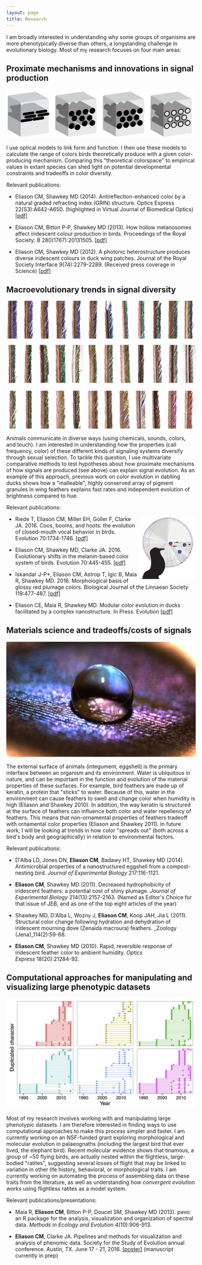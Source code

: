 ```yaml
---
layout: page
title: Research
---
```


I am broadly interested in understanding why some groups of organisms are more phenotypically diverse than others, a longstanding challenge in evolutionary biology. <!-- My approach to science involves: 1) leveraging computational approaches to model form-function relationships in complex functional systems in nature (e.g., layered nanostructures in bird feathers), 2) searching for novel phenotypes and non-model functional systems that may be common in nature but have escaped our attention, and 3) integrating my research and teaching (through problem-based learning activities and undergraduate research mentorship). --> Most of my research focuses on four main areas:

<!-- I've looked at several different functional systems (iridescence, sound production mechanisms). ___Why are iridescent colors a good system to understand how evolution works?___

- colors change with angle
<img src="/img/duck-green.jpg" width="300" />
- colors can be modeled with computational approaches
- colors, structures evolve really fast
 -->


## Proximate mechanisms and innovations in signal production

<!-- ## Evolutionary biophotonics -->

<img src="/img/nanostructures.png">

I use optical models to link form and function. I then use these models to calculate the range of colors birds theoretically produce with a given color-producing mechanism. Comparing this "theoretical colorspace" to empirical values in extant species can shed light on potential developmental constraints and tradeoffs in color diversity.

Relevant publications:

<!-- <img align="right" src="/img/meep_movie_slow.gif" width="120"> -->

* Eliason CM, Shawkey MD (2014). Antireflection-enhanced color by a natural graded refracting index (GRIN) structure. Optics Express 22(S3):A642-A650. (highlighted in Virtual Journal of Biomedical Optics) [[pdf]](/pdfs/antireflection.pdf")

* Eliason CM, Bitton P-P, Shawkey MD (2013). How hollow melanosomes affect iridescent colour production in birds. Proceedings of the Royal Society: B 280(1767):20131505. [[pdf]](/pdfs/hollow.pdf)

* Eliason CM, Shawkey MD (2012). A photonic heterostructure produces diverse iridescent colours in duck wing patches. Journal of the Royal Society Interface 9(74):2279-2289. (Received press coverage in Science) [[pdf]](/pdfs/heterostructure.pdf)


## Macroevolutionary trends in signal diversity

<!-- ## Signal evolution in birds -->

<img src="/img/duckbarbs2.jpg">

<!-- (among-species variation in feather hue within a single clade of dabbling ducks) -->

Animals communicate in diverse ways (using chemicals, sounds, colors, and touch). I am interested in understanding how the properties (call frequency, color) of these different kinds of signaling systems diversify through sexual selection. To tackle this question, I use multivariate comparative methods to test hypotheses about how proximate mechanisms of how signals are produced (see above) can explain signal evolution. As an example of this approach, previous work on color evolution in dablling ducks shows how a "malleable", highly conserved array of pigment granules in wing feathers explains fast rates and independent evolution of brightness compared to hue.

<!-- Animals communicate in diverse ways (using chemicals, sounds, colors, and touch). I am interested in understanding how the properties (call frequency, color) of these different kinds of signaling systems diversify. I use optical models to link form and function. I then use these models to 1) calculate how many colors birds can theoretically produce with a given color-producing mechanism and 2) test hypotheses about how proximate mechanism can explain how these signals evolve in a multivariate comparative framework. As an example of this research approach, previous work shows how a "malleable" and highly conserved array of pigment granules within bird feathers explains the fast rates and independent evolution of brightness evolution compared to hue (Eliason et al. 2015 _Evolution_).

Comparing this theoretical colorspace to empirical values in extant species sheds light on potential developmental constraints and tradeoffs limiting color diversity. -->


Relevant publications:

<img align="right" src="/img/closedbeak-tree.png" width="150">

* Riede T, Eliason CM, Miller EH, Goller F, Clarke JA. 2016. Coos, booms, and hoots: the evolution of closed-mouth vocal behavior in birds. Evolution 70:1734-1746. [[pdf]](/pdfs/coos.pdf)

* Eliason CM, Shawkey MD, Clarke JA. 2016. Evolutionary shifts in the melanin-based color system of birds. Evolution 70:445-455. [[pdf]](/pdfs/melanin.pdf)

* Iskandar J-P*, Eliason CM, Astrop T, Igic B, Maia R, Shawkey MD. 2016. Morphological basis of glossy red plumage colors. Biological Journal of the Linnaean Society 119:477-487. [[pdf]](/pdfs/shiny.pdf)

* Eliason CE, Maia R, Shawkey MD. Modular color evolution in ducks facilitated by a complex nanostructure. In Press. Evolution [[pdf]](/pdfs/modular.pdf)


## Materials science and tradeoffs/costs of signals <!-- surfaces? -->

<!-- ## Integrating materials science and sexual selection -->

<img src="/img/water_on_feather.jpg">

<!-- <img src="/img/banner1.jpg"> -->

The external surface of animals (integument, eggshell) is the primary interface between an organism and its environment. Water is ubiquitous in nature, and can be important in the function and evolution of the material properties of these surfaces. For example, bird feathers are made up of keratin, a protein that "sticks" to water. Because of this, water in the environment can cause feathers to swell and change color when humidity is high (Eliason and Shawkey 2010). In addition, the way keratin is structured at the surface of feathers can influence both color and water repellency of feathers. This means that non-ornamental properties of feathers tradeoff with ornamental color properties (Eliason and Shawkey 2011). In future work, I will be looking at trends in how color "spreads out" (both across a bird's body and geographically) in relation to environmental factors.

Relevant publications:

* D'Alba LD, Jones DN, __Eliason CM__, Badawy HT, Shawkey MD (2014). Antimicrobial properties of a nanostructured eggshell from a compost-nesting bird. _Journal of Experimental Biology_ 217:116-1121.

* __Eliason CM__, Shawkey MD (2011). Decreased hydrophobicity of iridescent feathers: a potential cost of shiny plumage. _Journal of Experimental Biology_ 214(13):2157-2163. (Named as Editor's Choice for that issue of JEB, and as one of the top eight articles of the year)

* Shawkey MD, D'Alba L, Wozny J, __Eliason CM__, Koop JAH, Jia L (2011). Structural color change following hydration and dehydration of iridescent mourning dove (Zenaida macroura) feathers. _Zoology (Jena)_114(2):59-68.

* __Eliason CM__, Shawkey MD (2010). Rapid, reversible response of iridescent feather color to ambient humidity. _Optics Express_ 18(20):21284-92.


## Computational approaches for manipulating and visualizing large phenotypic datasets

<!-- <img src="/img/character_accumulation.png"> -->

<img src="/img/character_fate.jpg">

Most of my research involves working with and manipulating large phenotypic datasets. I am therefore interested in finding ways to use computational approaches to make this process simpler and faster. I am currently working on an NSF-funded grant exploring morphological and molecular evolution in palaeognaths (including the largest bird that ever lived, the elephant bird). Recent molecular evidence shows that tinamous, a group of ~50 flying birds, are actually nested within the flightless, large-bodied "ratites", suggesting several losses of flight that may be linked to variation in other life history, behavioral, or morphological traits. I am currently working on automating the process of assembling data on these traits from the literature, as well as understanding _how convergent evolution works_ using flightless ratites as a model system.

Relevant publications/presentations:

* Maia R, __Eliason CM__, Bitton P-P, Doucet SM, Shawkey MD (2013). pavo: an R package for the analysis, visualization and organization of spectral data. <em>Methods in Ecology and Evolution</em> 4(10):906-913.

<!-- <img src="/img/pavo-workflow.png" width="300"> -->

* __Eliason CM__, Clarke JA. Pipelines and methods for visualization and analysis of phenomic data. Society for the Study of Evolution annual conference. Austin, TX. June 17 - 21, 2016. [[poster]](/img/phenome_poster.jpg) (manuscript currently in prep)


<!-- ## Field work and other projects

I worked on various field projects in the "Big Woods" of Arkansas. The goal was to understand the habitat preferences and breeding behaviors of large woodpeckers, like the pileated woodpeckers shown below.

<img src="/img/pileated1.jpg" width="350">

<img src="/img/spiderweb.jpg">

Relevant publications:

* Blackledge T.A., Eliason CM (2007). Functionally independent components of prey capture are architecturally constrained in spider orb webs. _Biology Letters_ 3(5):456-458.
 -->